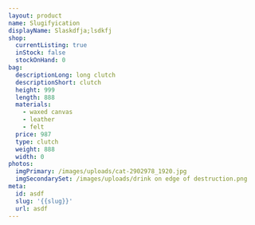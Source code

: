 ```yaml
---
layout: product
name: Slugifyication
displayName: Slaskdfja;lsdkfj
shop:
  currentListing: true
  inStock: false
  stockOnHand: 0
bag:
  descriptionLong: long clutch
  descriptionShort: clutch
  height: 999
  length: 888
  materials:
    - waxed canvas
    - leather
    - felt
  price: 987
  type: clutch
  weight: 888
  width: 0
photos:
  imgPrimary: /images/uploads/cat-2902978_1920.jpg
  imgSecondarySet: /images/uploads/drink on edge of destruction.png
meta:
  id: asdf
  slug: '{{slug}}'
  url: asdf
---
```


